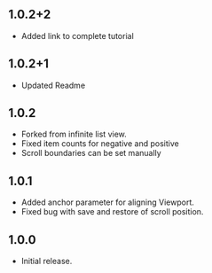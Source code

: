 ## 1.0.2+2
  * Added link to complete tutorial

## 1.0.2+1
  * Updated Readme

## 1.0.2
  * Forked from infinite list view.
  * Fixed item counts for negative and positive
  * Scroll boundaries can be set manually

## 1.0.1
  * Added anchor parameter for aligning Viewport.
  * Fixed bug with save and restore of scroll position.

## 1.0.0
  * Initial release.
